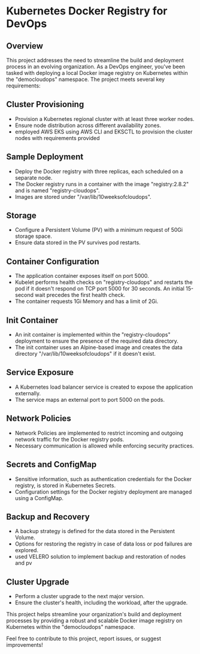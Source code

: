 # Kubernetes Docker Registry for DevOps

## Overview
This project addresses the need to streamline the build and deployment process in an evolving organization. As a DevOps engineer, you've been tasked with deploying a local Docker image registry on Kubernetes within the "democloudops" namespace. The project meets several key requirements:

## Cluster Provisioning
- Provision a Kubernetes regional cluster with at least three worker nodes.
- Ensure node distribution across different availability zones.
- employed AWS EKS using AWS CLI and EKSCTL to provision the cluster nodes with requirements provided

## Sample Deployment
- Deploy the Docker registry with three replicas, each scheduled on a separate node.
- The Docker registry runs in a container with the image "registry:2.8.2" and is named "registry-cloudops".
- Images are stored under "/var/lib/10weeksofcloudops".

## Storage
- Configure a Persistent Volume (PV) with a minimum request of 50Gi storage space.
- Ensure data stored in the PV survives pod restarts.

## Container Configuration
- The application container exposes itself on port 5000.
- Kubelet performs health checks on "registry-cloudops" and restarts the pod if it doesn't respond on TCP port 5000 for 30 seconds. An initial 15-second wait precedes the first health check.
- The container requests 1Gi Memory and has a limit of 2Gi.

## Init Container
- An init container is implemented within the "registry-cloudops" deployment to ensure the presence of the required data directory.
- The init container uses an Alpine-based image and creates the data directory "/var/lib/10weeksofcloudops" if it doesn't exist.

## Service Exposure
- A Kubernetes load balancer service is created to expose the application externally.
- The service maps an external port to port 5000 on the pods.

## Network Policies
- Network Policies are implemented to restrict incoming and outgoing network traffic for the Docker registry pods.
- Necessary communication is allowed while enforcing security practices.

## Secrets and ConfigMap
- Sensitive information, such as authentication credentials for the Docker registry, is stored in Kubernetes Secrets.
- Configuration settings for the Docker registry deployment are managed using a ConfigMap.

## Backup and Recovery
- A backup strategy is defined for the data stored in the Persistent Volume.
- Options for restoring the registry in case of data loss or pod failures are explored.
- used VELERO solution to implement backup and restoration of nodes and pv 

## Cluster Upgrade
- Perform a cluster upgrade to the next major version.
- Ensure the cluster's health, including the workload, after the upgrade.

This project helps streamline your organization's build and deployment processes by providing a robust and scalable Docker image registry on Kubernetes within the "democloudops" namespace.

Feel free to contribute to this project, report issues, or suggest improvements!
